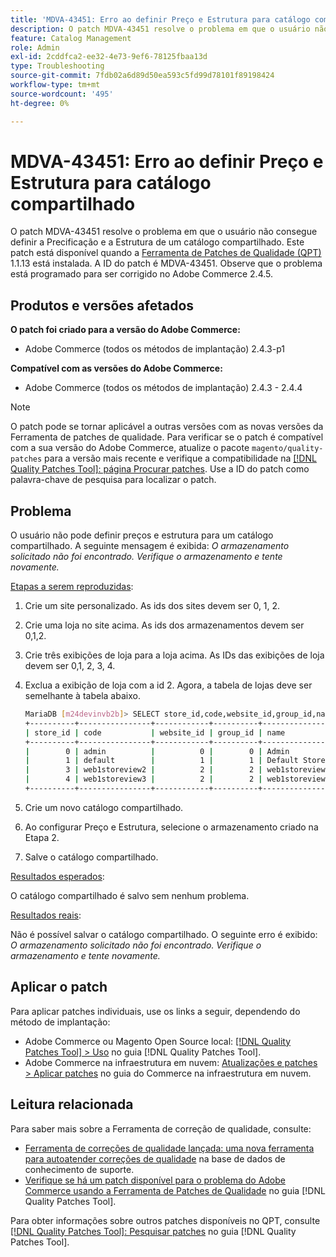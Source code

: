 ```yaml
---
title: 'MDVA-43451: Erro ao definir Preço e Estrutura para catálogo compartilhado'
description: O patch MDVA-43451 resolve o problema em que o usuário não consegue definir a Precificação e a Estrutura de um catálogo compartilhado. Este patch está disponível quando a [Ferramenta de correções de qualidade (QPT)](https://experienceleague.adobe.com/pt-br/docs/commerce-operations/tools/quality-patches-tool/quality-patches-tool-to-self-serve-quality-patches) 1.1.13 está instalada. A ID do patch é MDVA-43451. Observe que o problema está programado para ser corrigido no Adobe Commerce 2.4.5.
feature: Catalog Management
role: Admin
exl-id: 2cddfca2-ee32-4e73-9ef6-78125fbaa13d
type: Troubleshooting
source-git-commit: 7fdb02a6d89d50ea593c5fd99d78101f89198424
workflow-type: tm+mt
source-wordcount: '495'
ht-degree: 0%

---
```


# MDVA-43451: Erro ao definir Preço e Estrutura para catálogo compartilhado

O patch MDVA-43451 resolve o problema em que o usuário não consegue definir a Precificação e a Estrutura de um catálogo compartilhado. Este patch está disponível quando a [Ferramenta de Patches de Qualidade (QPT)](https://experienceleague.adobe.com/pt-br/docs/commerce-operations/tools/quality-patches-tool/quality-patches-tool-to-self-serve-quality-patches) 1.1.13 está instalada. A ID do patch é MDVA-43451. Observe que o problema está programado para ser corrigido no Adobe Commerce 2.4.5.

## Produtos e versões afetados

**O patch foi criado para a versão do Adobe Commerce:**

* Adobe Commerce (todos os métodos de implantação) 2.4.3-p1

**Compatível com as versões do Adobe Commerce:**

* Adobe Commerce (todos os métodos de implantação) 2.4.3 - 2.4.4

>[!NOTE]
>
>O patch pode se tornar aplicável a outras versões com as novas versões da Ferramenta de patches de qualidade. Para verificar se o patch é compatível com a sua versão do Adobe Commerce, atualize o pacote `magento/quality-patches` para a versão mais recente e verifique a compatibilidade na [[!DNL Quality Patches Tool]: página Procurar patches](https://experienceleague.adobe.com/pt-br/docs/commerce-operations/tools/quality-patches-tool/quality-patches-tool-to-self-serve-quality-patches). Use a ID do patch como palavra-chave de pesquisa para localizar o patch.

## Problema

O usuário não pode definir preços e estrutura para um catálogo compartilhado. A seguinte mensagem é exibida: *O armazenamento solicitado não foi encontrado. Verifique o armazenamento e tente novamente.*

<u>Etapas a serem reproduzidas</u>:

1. Crie um site personalizado. As ids dos sites devem ser 0, 1, 2.
1. Crie uma loja no site acima. As ids dos armazenamentos devem ser 0,1,2.
1. Crie três exibições de loja para a loja acima. As IDs das exibições de loja devem ser 0,1, 2, 3, 4.
1. Exclua a exibição de loja com a id 2. Agora, a tabela de lojas deve ser semelhante à tabela abaixo.

   ```bash
   MariaDB [m24devinvb2b]> SELECT store_id,code,website_id,group_id,name FROM store;
   +----------+----------------+------------+----------+--------------------+
   | store_id | code           | website_id | group_id | name               |
   +----------+----------------+------------+----------+--------------------+
   |        0 | admin          |          0 |        0 | Admin              |
   |        1 | default        |          1 |        1 | Default Store View |
   |        3 | web1storeview2 |          2 |        2 | web1storeview2     |
   |        4 | web1storeview3 |          2 |        2 | web1storeview3     |
   +----------+----------------+------------+----------+--------------------+
   ```

1. Crie um novo catálogo compartilhado.
1. Ao configurar Preço e Estrutura, selecione o armazenamento criado na Etapa 2.
1. Salve o catálogo compartilhado.

<u>Resultados esperados</u>:

O catálogo compartilhado é salvo sem nenhum problema.

<u>Resultados reais</u>:

Não é possível salvar o catálogo compartilhado. O seguinte erro é exibido:
*O armazenamento solicitado não foi encontrado. Verifique o armazenamento e tente novamente.*

## Aplicar o patch

Para aplicar patches individuais, use os links a seguir, dependendo do método de implantação:

* Adobe Commerce ou Magento Open Source local: [[!DNL Quality Patches Tool] > Uso](/help/tools/quality-patches-tool/usage.md) no guia [!DNL Quality Patches Tool].
* Adobe Commerce na infraestrutura em nuvem: [Atualizações e patches > Aplicar patches](https://experienceleague.adobe.com/docs/commerce-cloud-service/user-guide/develop/upgrade/apply-patches.html?lang=pt-BR) no guia do Commerce na infraestrutura em nuvem.

## Leitura relacionada

Para saber mais sobre a Ferramenta de correção de qualidade, consulte:

* [Ferramenta de correções de qualidade lançada: uma nova ferramenta para autoatender correções de qualidade](https://experienceleague.adobe.com/pt-br/docs/commerce-operations/tools/quality-patches-tool/quality-patches-tool-to-self-serve-quality-patches) na base de dados de conhecimento de suporte.
* [Verifique se há um patch disponível para o problema do Adobe Commerce usando a Ferramenta de Patches de Qualidade](/help/tools/quality-patches-tool/patches-available-in-qpt/check-patch-for-magento-issue-with-magento-quality-patches.md) no guia [!DNL Quality Patches Tool].

Para obter informações sobre outros patches disponíveis no QPT, consulte [[!DNL Quality Patches Tool]: Pesquisar patches](https://experienceleague.adobe.com/tools/commerce-quality-patches/index.html?lang=pt-BR) no guia [!DNL Quality Patches Tool].
